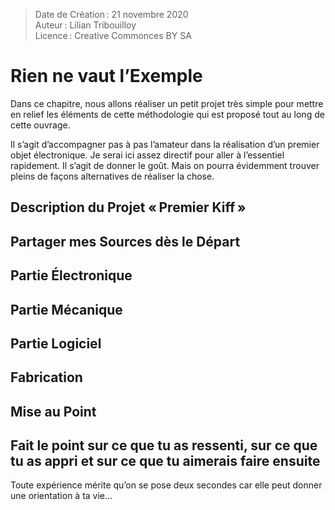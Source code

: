 > Date de Création : 21 novembre 2020<br>
> Auteur : Lilian Tribouilloy<br>
> Licence : Creative Commonces BY SA<br>

# Rien ne vaut l’Exemple

Dans ce chapitre, nous allons réaliser un petit projet très simple pour mettre en relief les éléments de cette méthodologie qui est proposé tout au long de cette ouvrage.

Il s’agit d’accompagner pas à pas l’amateur dans la réalisation d’un premier objet électronique. Je serai ici assez directif pour aller à l’essentiel rapidement. Il s’agit de donner le goût. Mais on pourra évidemment trouver pleins de façons alternatives de réaliser la chose.


## Description du Projet « Premier Kiff »

## Partager mes Sources dès le Départ

## Partie Électronique

## Partie Mécanique

## Partie Logiciel

## Fabrication

## Mise au Point

## Fait le point sur ce que tu as ressenti, sur ce que tu as appri et sur ce que tu aimerais faire ensuite

Toute expérience mérite qu’on se pose deux secondes car elle peut donner une orientation à ta vie…